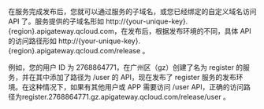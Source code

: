 在服务完成发布后，您就可以通过服务的子域名，或您已经绑定的自定义域名访问 API 了。服务提供的子域名形如 http://{your-unique-key}.{region}.apigateway.qcloud.com，在发布后，根据发布环境的不同，具体 API 的访问路径形如 http://{your-unique-key}.{region}.apigateway.qcloud.com/release 。

例如，您的用户 ID 为 2768864771，在广州区（gz）创建了名为 register 的服务，并在其中添加了路径为 /user 的 API，现在发布了 register 服务的发布环境。在这种情况下，如果有其他用户或 APP 需要访问 /user API，正确的访问路径为register.2768864771.gz.apigateway.qcloud.com/release/user 。
